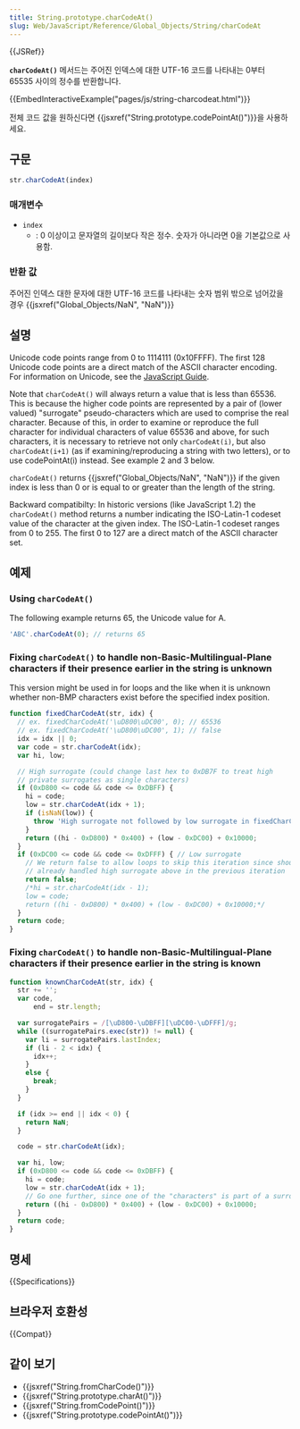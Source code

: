 ```yaml
---
title: String.prototype.charCodeAt()
slug: Web/JavaScript/Reference/Global_Objects/String/charCodeAt
---
```

{{JSRef}}

**`charCodeAt()`** 메서드는 주어진 인덱스에 대한 UTF-16 코드를 나타내는 0부터 65535 사이의 정수를 반환합니다.

{{EmbedInteractiveExample("pages/js/string-charcodeat.html")}}

전체 코드 값을 원하신다면 {{jsxref("String.prototype.codePointAt()")}}을 사용하세요.

## 구문

```js
str.charCodeAt(index)
```

### 매개변수

- `index`
  - : 0 이상이고 문자열의 길이보다 작은 정수. 숫자가 아니라면 0을 기본값으로 사용함.

### 반환 값

주어진 인덱스 대한 문자에 대한 UTF-16 코드를 나타내는 숫자
범위 밖으로 넘어갔을 경우 {{jsxref("Global_Objects/NaN", "NaN")}}

## 설명

Unicode code points range from 0 to 1114111 (0x10FFFF). The first 128 Unicode code points are a direct match of the ASCII character encoding. For information on Unicode, see the [JavaScript Guide](/ko/docs/Web/JavaScript/Guide/Values,_variables,_and_literals#Unicode).

Note that `charCodeAt()` will always return a value that is less than 65536. This is because the higher code points are represented by a pair of (lower valued) "surrogate" pseudo-characters which are used to comprise the real character. Because of this, in order to examine or reproduce the full character for individual characters of value 65536 and above, for such characters, it is necessary to retrieve not only `charCodeAt(i)`, but also `charCodeAt(i+1)` (as if examining/reproducing a string with two letters), or to use codePointAt(i) instead. See example 2 and 3 below.

`charCodeAt()` returns {{jsxref("Global_Objects/NaN", "NaN")}} if the given index is less than 0 or is equal to or greater than the length of the string.

Backward compatibilty: In historic versions (like JavaScript 1.2) the `charCodeAt()` method returns a number indicating the ISO-Latin-1 codeset value of the character at the given index. The ISO-Latin-1 codeset ranges from 0 to 255. The first 0 to 127 are a direct match of the ASCII character set.

## 예제

### Using `charCodeAt()`

The following example returns 65, the Unicode value for A.

```js
'ABC'.charCodeAt(0); // returns 65
```

### Fixing `charCodeAt()` to handle non-Basic-Multilingual-Plane characters if their presence earlier in the string is unknown

This version might be used in for loops and the like when it is unknown whether non-BMP characters exist before the specified index position.

```js
function fixedCharCodeAt(str, idx) {
  // ex. fixedCharCodeAt('\uD800\uDC00', 0); // 65536
  // ex. fixedCharCodeAt('\uD800\uDC00', 1); // false
  idx = idx || 0;
  var code = str.charCodeAt(idx);
  var hi, low;

  // High surrogate (could change last hex to 0xDB7F to treat high
  // private surrogates as single characters)
  if (0xD800 <= code && code <= 0xDBFF) {
    hi = code;
    low = str.charCodeAt(idx + 1);
    if (isNaN(low)) {
      throw 'High surrogate not followed by low surrogate in fixedCharCodeAt()';
    }
    return ((hi - 0xD800) * 0x400) + (low - 0xDC00) + 0x10000;
  }
  if (0xDC00 <= code && code <= 0xDFFF) { // Low surrogate
    // We return false to allow loops to skip this iteration since should have
    // already handled high surrogate above in the previous iteration
    return false;
    /*hi = str.charCodeAt(idx - 1);
    low = code;
    return ((hi - 0xD800) * 0x400) + (low - 0xDC00) + 0x10000;*/
  }
  return code;
}
```

### Fixing `charCodeAt()` to handle non-Basic-Multilingual-Plane characters if their presence earlier in the string is known

```js
function knownCharCodeAt(str, idx) {
  str += '';
  var code,
      end = str.length;

  var surrogatePairs = /[\uD800-\uDBFF][\uDC00-\uDFFF]/g;
  while ((surrogatePairs.exec(str)) != null) {
    var li = surrogatePairs.lastIndex;
    if (li - 2 < idx) {
      idx++;
    }
    else {
      break;
    }
  }

  if (idx >= end || idx < 0) {
    return NaN;
  }

  code = str.charCodeAt(idx);

  var hi, low;
  if (0xD800 <= code && code <= 0xDBFF) {
    hi = code;
    low = str.charCodeAt(idx + 1);
    // Go one further, since one of the "characters" is part of a surrogate pair
    return ((hi - 0xD800) * 0x400) + (low - 0xDC00) + 0x10000;
  }
  return code;
}
```

## 명세

{{Specifications}}

## 브라우저 호환성

{{Compat}}

## 같이 보기

- {{jsxref("String.fromCharCode()")}}
- {{jsxref("String.prototype.charAt()")}}
- {{jsxref("String.fromCodePoint()")}}
- {{jsxref("String.prototype.codePointAt()")}}
